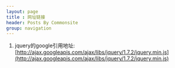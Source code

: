 ```yaml
---
layout: page
title : 网址链接
header: Posts By Commonsite
group: navigation
---
```


1. jquery的google引用地址:[http://ajax.googleapis.com/ajax/libs/jquery/1.7.2/jquery.min.js](http://ajax.googleapis.com/ajax/libs/jquery/1.7.2/jquery.min.js)